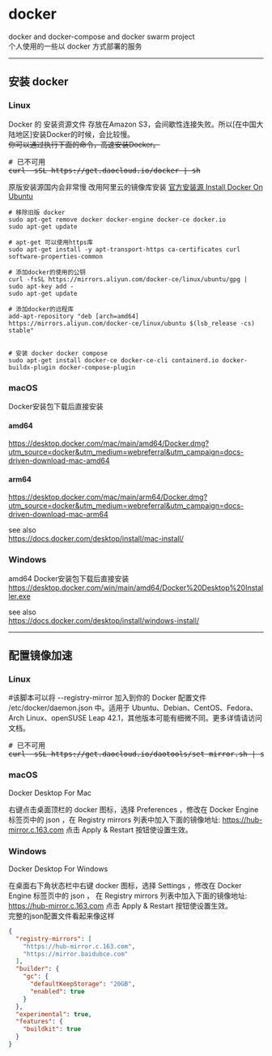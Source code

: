 # docker
docker and docker-compose and docker swarm project  
个人使用的一些以 docker 方式部署的服务 

---

## 安装 docker
### Linux
Docker 的 安装资源文件 存放在Amazon S3，会间歇性连接失败。所以[在中国大陆地区]安装Docker的时候，会比较慢。  
~~你可以通过执行下面的命令，高速安装Docker。~~

<pre>
# 已不可用
<s>curl -sSL https://get.daocloud.io/docker | sh</s>
</pre>

原版安装源国内会非常慢 改用阿里云的镜像库安装
[官方安装源 Install Docker On Ubuntu](https://docs.docker.com/engine/install/ubuntu/)

```shell
# 移除旧版 docker
sudo apt-get remove docker docker-engine docker-ce docker.io
sudo apt-get update

# apt-get 可以使用https库
sudo apt-get install -y apt-transport-https ca-certificates curl software-properties-common

# 添加docker的使用的公钥
curl -fsSL https://mirrors.aliyun.com/docker-ce/linux/ubuntu/gpg | sudo apt-key add -
sudo apt-get update

# 添加docker的远程库
add-apt-repository "deb [arch=amd64] https://mirrors.aliyun.com/docker-ce/linux/ubuntu $(lsb_release -cs) stable"


# 安装 docker docker compose
sudo apt-get install docker-ce docker-ce-cli containerd.io docker-buildx-plugin docker-compose-plugin
```

### macOS
Docker安装包下载后直接安装
#### amd64
https://desktop.docker.com/mac/main/amd64/Docker.dmg?utm_source=docker&utm_medium=webreferral&utm_campaign=docs-driven-download-mac-amd64
#### arm64
https://desktop.docker.com/mac/main/arm64/Docker.dmg?utm_source=docker&utm_medium=webreferral&utm_campaign=docs-driven-download-mac-arm64

see also  
https://docs.docker.com/desktop/install/mac-install/

### Windows 
amd64
Docker安装包下载后直接安装  
https://desktop.docker.com/win/main/amd64/Docker%20Desktop%20Installer.exe

see also  
https://docs.docker.com/desktop/install/windows-install/

---
## 配置镜像加速
### Linux
#该脚本可以将 --registry-mirror 加入到你的 Docker 配置文件 /etc/docker/daemon.json 中。适用于 Ubuntu、Debian、CentOS、Fedora、Arch Linux、openSUSE Leap 42.1，其他版本可能有细微不同。更多详情请访问文档。

<pre>
# 已不可用
<s>curl -sSL https://get.daocloud.io/daotools/set_mirror.sh | sh -s http://f1361db2.m.daocloud.io</s>
</pre>

### macOS
Docker Desktop For Mac

右键点击桌面顶栏的 docker 图标，选择 Preferences ，修改在 Docker Engine 标签页中的 json ，在 Registry mirrors 列表中加入下面的镜像地址:
https://hub-mirror.c.163.com
点击 Apply & Restart 按钮使设置生效。

### Windows
Docker Desktop For Windows

在桌面右下角状态栏中右键 docker 图标，选择 Settings ，修改在 Docker Engine 标签页中的 json ， 在 Registry mirrors 列表中加入下面的镜像地址:  
https://hub-mirror.c.163.com
点击 Apply & Restart 按钮使设置生效。  
完整的json配置文件看起来像这样
```json
{
  "registry-mirrors": [
    "https://hub-mirror.c.163.com",
    "https://mirror.baidubce.com"
  ],
  "builder": {
    "gc": {
      "defaultKeepStorage": "20GB",
      "enabled": true
    }
  },
  "experimental": true,
  "features": {
    "buildkit": true
  }
}
```